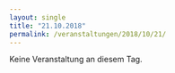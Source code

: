 ```yaml
---
layout: single
title: "21.10.2018"
permalink: /veranstaltungen/2018/10/21/
---
```


Keine Veranstaltung an diesem Tag.
